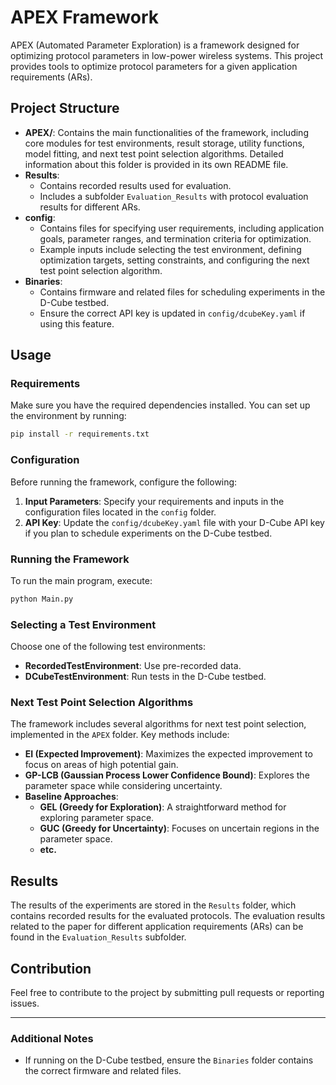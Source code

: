 # APEX Framework

APEX (Automated Parameter Exploration) is a framework designed for optimizing protocol parameters in low-power wireless systems. This project provides tools to optimize protocol parameters for a given application requirements (ARs).
## Project Structure

- **APEX/**: Contains the main functionalities of the framework, including core modules for test environments, result storage, utility functions, model fitting, and next test point selection algorithms. Detailed information about this folder is provided in its own README file.
- **Results**:
  - Contains recorded results used for evaluation.
  - Includes a subfolder `Evaluation_Results` with protocol evaluation results for different ARs.
- **config**:
  - Contains files for specifying user requirements, including application goals, parameter ranges, and termination criteria for optimization.
  - Example inputs include selecting the test environment, defining optimization targets, setting constraints, and configuring the next test point selection algorithm.
- **Binaries**:
  - Contains firmware and related files for scheduling experiments in the D-Cube testbed.
  - Ensure the correct API key is updated in `config/dcubeKey.yaml` if using this feature.

## Usage

### Requirements
Make sure you have the required dependencies installed. You can set up the environment by running:

```bash
pip install -r requirements.txt
```

### Configuration
Before running the framework, configure the following:

1.  **Input Parameters**: Specify your requirements and inputs in the configuration files located in the `config` folder.
2.  **API Key**: Update the `config/dcubeKey.yaml` file with your D-Cube API key if you plan to schedule experiments on the D-Cube testbed.

### Running the Framework
To run the main program, execute:

```bash
python Main.py
```

### Selecting a Test Environment
Choose one of the following test environments:

- **RecordedTestEnvironment**: Use pre-recorded data.
- **DCubeTestEnvironment**: Run tests in the D-Cube testbed.

### Next Test Point Selection Algorithms
The framework includes several algorithms for next test point selection, implemented in the `APEX` folder. Key methods include:

- **EI (Expected Improvement)**: Maximizes the expected improvement to focus on areas of high potential gain.
- **GP-LCB (Gaussian Process Lower Confidence Bound)**: Explores the parameter space while considering uncertainty.
- **Baseline Approaches**:
  - **GEL (Greedy for Exploration)**: A straightforward method for exploring parameter space.
  - **GUC (Greedy for Uncertainty)**: Focuses on uncertain regions in the parameter space.
  - **etc.**

## Results

The results of the experiments are stored in the `Results` folder, which contains recorded results for the evaluated protocols. The evaluation results related to the paper for different application requirements (ARs) can be found in the `Evaluation_Results` subfolder.

## Contribution

Feel free to contribute to the project by submitting pull requests or reporting issues.

---

### Additional Notes

- If running on the D-Cube testbed, ensure the `Binaries` folder contains the correct firmware and related files.
